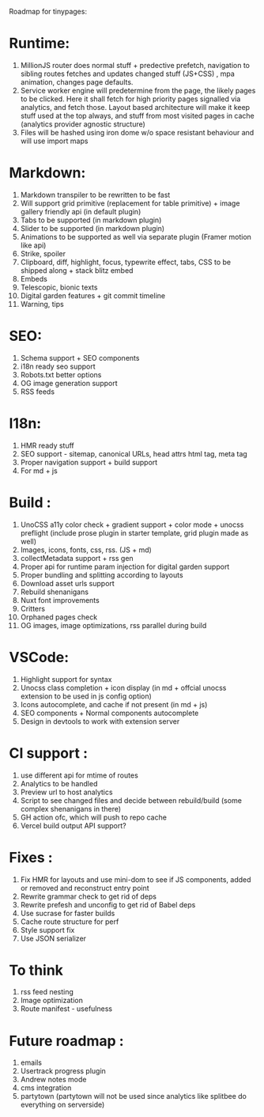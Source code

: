 Roadmap for tinypages:
# Runtime: 
1) MillionJS router does normal stuff + predective prefetch, navigation to sibling routes fetches and updates changed stuff (JS+CSS) , mpa animation, changes page defaults.
2) Service worker engine will predetermine from the page, the likely pages to be clicked. Here it shall fetch for high priority pages signalled via analytics, and fetch those. Layout based architecture will make it keep stuff used at the top always, and stuff from most visited pages in cache (analytics provider agnostic structure)
3) Files will be hashed using iron dome w/o space resistant behaviour and will use import maps 

# Markdown: 
1) Markdown transpiler to be rewritten to be fast 
2) Will support grid primitive (replacement for table primitive) + image gallery friendly api (in default plugin)
3) Tabs to be supported (in markdown plugin)
4) Slider to be supported  (in markdown plugin)
5) Animations to be supported as well via separate plugin (Framer motion like api)
6) Strike, spoiler 
7) Clipboard, diff, highlight, focus, typewrite effect, tabs, CSS to be shipped along + stack blitz embed 
8) Embeds 
9) Telescopic, bionic texts
10) Digital garden features + git commit timeline 
11) Warning, tips 

# SEO: 
1) Schema support + SEO components 
2) i18n ready seo support 
3) Robots.txt better options 
4) OG image generation support 
5) RSS feeds 

# I18n: 
1) HMR ready stuff 
2) SEO support  - sitemap, canonical URLs, head attrs html tag, meta tag 
3) Proper navigation support + build support 
4) For md + js 

# Build : 
1) UnoCSS a11y color check + gradient support + color mode + unocss preflight (include prose plugin in starter template, grid plugin made as well)
2) Images, icons, fonts, css, rss. (JS + md)
3) collectMetadata support + rss gen
4) Proper api for runtime param injection for digital garden support 
5) Proper bundling and splitting according to layouts 
6) Download asset urls support 
7) Rebuild shenanigans 
8) Nuxt font improvements 
9) Critters
10) Orphaned pages check 
11) OG images, image optimizations, rss parallel during build 

# VSCode: 
1) Highlight support for syntax
2) Unocss class completion + icon display (in md + offcial unocss extension to be used in js config option)
3) Icons autocomplete, and cache if not present (in md + js)
4) SEO components + Normal components autocomplete
5) Design in devtools to work with extension server

# CI support : 
1) use different api for mtime of routes
2) Analytics to be handled 
3) Preview url to host analytics 
4) Script to see changed files and decide between rebuild/build (some complex shenanigans in there)
5) GH action ofc, which will push to repo cache 
6) Vercel build output API support?

# Fixes : 
1) Fix HMR for layouts and use mini-dom to see if JS components, added or removed and reconstruct entry point 
2) Rewrite grammar check to get rid of deps
3) Rewrite prefesh and unconfig to get rid of Babel deps
4) Use sucrase for faster builds 
5) Cache route structure for perf
6) Style support fix 
7) Use JSON serializer 

# To think
1) rss feed nesting 
2) Image optimization
3) Route manifest - usefulness 

# Future roadmap : 
1) emails
2) Usertrack progress plugin
3) Andrew notes mode
4) cms integration
5) partytown (partytown will not be used since analytics like splitbee do everything on serverside)


